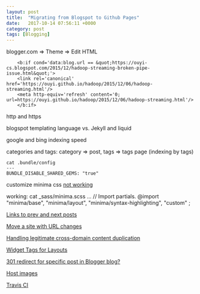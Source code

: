 ```yaml
---
layout: post
title:  "Migrating from Blogspot to Github Pages"
date:   2017-10-14 07:56:11 +0000
category: post
tags: [Blogging]
---
```


blogger.com => Theme => Edit HTML 

```
    <b:if cond='data:blog.url == &quot;https://ouyi-cs.blogspot.com/2015/12/hadoop-streaming-broken-pipe-issue.html&quot;'>
    <link rel='canonical' href='https://ouyi.github.io/hadoop/2015/12/06/hadoop-streaming.html'/>
    <meta http-equiv='refresh' content='0; url=https://ouyi.github.io/hadoop/2015/12/06/hadoop-streaming.html'/>
    </b:if>
```

http and https

blogspot templating language vs. Jekyll and liquid

google and bing indexing speed

categories and tags: category => post, tags => tags page (indexing by tags)

```
cat .bundle/config
---
BUNDLE_DISABLE_SHARED_GEMS: "true"
```

customize minima css
    [not working](https://help.github.com/articles/customizing-css-and-html-in-your-jekyll-theme/)

working:
    cat _sass/minima.scss
    ...
    // Import partials.
    @import
      "minima/base",
      "minima/layout",
      "minima/syntax-highlighting",
      "custom"
    ;

[Links to prev and next posts](http://david.elbe.me/jekyll/2015/06/20/how-to-link-to-next-and-previous-post-with-jekyll.html)

[Move a site with URL changes](https://support.google.com/webmasters/answer/6033049)

[Handling legitimate cross-domain content duplication](https://webmasters.googleblog.com/2009/12/handling-legitimate-cross-domain.html)

[Widget Tags for Layouts](https://support.google.com/blogger/answer/46995?hl=en&ref_topic=6321969)

[301 redirect for specific post in Blogger blog?](https://webapps.stackexchange.com/questions/6140/301-redirect-for-specific-post-in-blogger-blog)

[Host images](https://stackoverflow.com/questions/18360714/official-image-host-for-github-projects)

[Travis CI](https://github.com/ouyi/ouyi.github.io/blob/master/.travis.yml)
